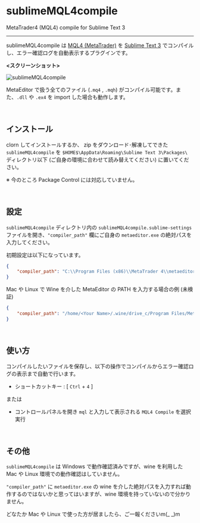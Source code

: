 # sublimeMQL4compile

MetaTrader4 (MQL4) compile for Sublime Text 3  

---

sublimeMQL4compile は [MQL4 (MetaTrader)](http://www.metaquotes.net/en/metatrader4/trading_terminal) を [Sublime Text 3](https://www.sublimetext.com/3) でコンパイルし、エラー確認ログを自動表示するプラグインです。 

**<スクリーンショット>**

![sublimeMQL4compile](http://cdn-ak.f.st-hatena.com/images/fotolife/m/mofoolog/20160423/20160423130603.gif?1461384552 "sublimeMQL4compile-gif")

MetaEditor で扱う全てのファイル (`.mq4` , `.mqh`) がコンパイル可能です。また、`.dll` や `.ex4` を import した場合も動作します。  

&nbsp;

## インストール

clorn してインストールするか、 zip をダウンロード･解凍してできた `sublimeMQL4compile` を `$HOME$\AppData\Roaming\Sublime Text 3\Packages\` ディレクトリ以下 (ご自身の環境に合わせて読み替えてください) に置いてください。  

※ 今のところ Package Control には対応していません。  

&nbsp;

## 設定

`sublimeMQL4compile` ディレクトリ内の `sublimeMQL4compile.sublime-settings` ファイルを開き、`"compiler_path"` 欄にご自身の `metaeditor.exe` の絶対パスを入力してください。 

初期設定は以下になっています。  

```json
{
    "compiler_path": "C:\\Program Files (x86)\\MetaTrader 4\\metaeditor.exe"
}
```

Mac や Linux で Wine を介した MetaEditor の PATH を入力する場合の例 (未検証)

```json
{
    "compiler_path": "/home/<Your Name>/.wine/drive_c/Program Files/MetaTrader 4/metaeditor.exe"
}
```

&nbsp;

## 使い方

コンパイルしたいファイルを保存し、以下の操作でコンパイルからエラー確認ログの表示まで自動で行います。  

* ショートカットキー : [ `Ctrl` + `4` ]

または

* コントロールパネルを開き `mql` と入力して表示される `MQL4 Compile` を選択実行

&nbsp;

## その他

`sublimeMQL4compile` は Windows で動作確認済みですが、wine を利用した Mac や Linux 環境での動作確認はしていません。  

`"compiler_path"` に `metaeditor.exe` の wine を介した絶対パスを入力すれば動作するのではないかと思ってはいますが、wine 環境を持っていないので分かりません。 

どなたか Mac や Linux で使った方が居ましたら、ご一報くださいm(_ _)m

&nbsp;
